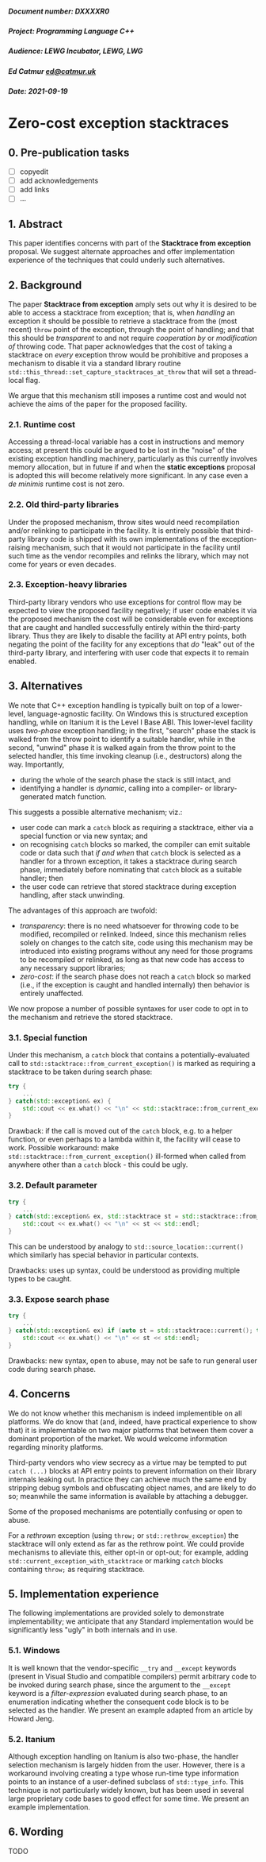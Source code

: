 ##### Document number: DXXXXR0
##### Project: Programming Language C++
##### Audience: LEWG Incubator, LEWG, LWG
##### Ed Catmur <ed@catmur.uk>
##### Date: 2021-09-19

# Zero-cost exception stacktraces

## 0. Pre-publication tasks

* [ ] copyedit
* [ ] add acknowledgements
* [ ] add links
* [ ] ...

## 1. Abstract

This paper identifies concerns with part of the **Stacktrace from exception** proposal.  We suggest alternate approaches and offer implementation experience of the
techniques that could underly such alternatives.

## 2. Background

The paper **Stacktrace from exception** amply sets out why it is desired to be able to access a stacktrace from exception; that is, when *handling* an exception it should be
possible to retrieve a stacktrace from the (most recent) `throw` point of the exception, through the point of handling; and that this should be *transparent* to and not require
*cooperation by* or *modification of* throwing code.  That paper acknowledges that the cost of taking a stacktrace on *every* exception throw would be prohibitive and proposes a
mechanism to disable it via a standard library routine `std::this_thread::set_capture_stacktraces_at_throw` that will set a thread-local flag.

We argue that this mechanism still imposes a runtime cost and would not achieve the aims of the paper for the proposed facility.

### 2.1. Runtime cost

Accessing a thread-local variable has a cost in instructions and memory access; at present this could be argued to be lost in the "noise" of the existing exception handling
machinery, particularly as this currently involves memory allocation, but in future if and when the **static exceptions** proposal is adopted this will become relatively more
significant.  In any case even a *de minimis* runtime cost is not zero.

### 2.2. Old third-party libraries

Under the proposed mechanism, throw sites would need recompilation and/or relinking to participate in the facility.  It is entirely possible that third-party library code is
shipped with its own implementations of the exception-raising mechanism, such that it would not participate in the facility until such time as the vendor recompiles and relinks
the library, which may not come for years or even decades.

### 2.3. Exception-heavy libraries

Third-party library vendors who use exceptions for control flow may be expected to view the proposed facility negatively; if user code enables it via the proposed mechanism the
cost will be considerable even for exceptions that are caught and handled successfully entirely within the third-party library.  Thus they are likely to disable the facility at
API entry points, both negating the point of the facility for any exceptions that *do* "leak" out of the third-party library, and interfering with user code that expects it to
remain enabled.

## 3. Alternatives

We note that C++ exception handling is typically built on top of a lower-level, language-agnostic facility.  On Windows this is structured exception handling, while on Itanium
it is the Level I Base ABI.  This lower-level facility uses *two-phase* exception handling; in the first, "search" phase the stack is walked from the throw point to identify
a suitable handler, while in the second, "unwind" phase it is walked again from the throw point to the selected handler, this time invoking cleanup (i.e., destructors) along
the way. Importantly,

* during the whole of the search phase the stack is still intact, and
* identifying a handler is *dynamic*, calling into a compiler- or library-generated match function.

This suggests a possible alternative mechanism; viz.:

* user code can mark a `catch` block as requiring a stacktrace, either via a special function or via new syntax; and
* on recognising `catch` blocks so marked, the compiler can emit suitable code or data such that *if and when* that `catch` block is selected as a handler for a thrown
  exception, it takes a stacktrace during search phase, immediately before nominating that `catch` block as a suitable handler; then
* the user code can retrieve that stored stacktrace during exception handling, after stack unwinding.

The advantages of this approach are twofold:

* *transparency*: there is no need whatsoever for throwing code to be modified, recompiled or relinked.  Indeed, since this mechanism relies solely on changes to the catch
  site, code using this mechanism may be introduced into existing programs without any need for those programs to be recompiled or relinked, as long as that new code has access
  to any necessary support libraries;
* *zero-cost*: if the search phase does not reach a `catch` block so marked (i.e., if the exception is caught and handled internally) then behavior is entirely unaffected.

We now propose a number of possible syntaxes for user code to opt in to the mechanism and retrieve the stored stacktrace.

### 3.1. Special function

Under this mechanism, a `catch` block that contains a potentially-evaluated call to `std::stacktrace::from_current_exception()` is marked as requiring a stacktrace to be taken
during search phase:

```c++
try {
    ...
} catch(std::exception& ex) {
    std::cout << ex.what() << "\n" << std::stacktrace::from_current_exception() << std::endl;
}
```

Drawback: if the call is moved out of the `catch` block, e.g. to a helper function, or even perhaps to a lambda within it, the facility will cease to work.
Possible workaround: make `std::stacktrace::from_current_exception()` ill-formed when called from anywhere other than a `catch` block - this could be ugly.

### 3.2. Default parameter

```c++
try {
    ...
} catch(std::exception& ex, std::stacktrace st = std::stacktrace::from_current_exception()) {
    std::cout << ex.what() << "\n" << st << std::endl;
}
```

This can be understood by analogy to `std::source_location::current()` which similarly has special behavior in particular contexts.

Drawbacks: uses up syntax, could be understood as providing multiple types to be caught.

### 3.3. Expose search phase

```c++
try {
    ...
} catch(std::exception& ex) if (auto st = std::stacktrace::current(); true) {
    std::cout << ex.what() << "\n" << st << std::endl;
}
```

Drawbacks: new syntax, open to abuse, may not be safe to run general user code during search phase.

## 4. Concerns

We do not know whether this mechanism is indeed implementible on all platforms.  We do know that (and, indeed, have practical experience to show that) it is implementable on two
major platforms that between them cover a dominant proportion of the market.  We would welcome information regarding minority platforms.

Third-party vendors who view secrecy as a virtue may be tempted to put `catch (...)` blocks at API entry points to prevent information on their library internals leaking 
out.  In practice they can achieve much the same end by stripping debug symbols and obfuscating object names, and are likely to do so; meanwhile the same information is 
available by attaching a debugger.

Some of the proposed mechanisms are potentially confusing or open to abuse.

For a *rethrown* exception (using `throw;` or `std::rethrow_exception`) the stacktrace will only extend as far as the rethrow point.  We could provide mechanisms to alleviate
this, either opt-in or opt-out; for example, adding `std::current_exception_with_stacktrace` or marking `catch` blocks containing `throw;` as requiring stacktrace.

## 5. Implementation experience

The following implementations are provided solely to demonstrate implementability; we anticipate that any Standard implementation would be significantly less "ugly" in both
internals and in use.

### 5.1. Windows

It is well known that the vendor-specific `__try` and `__except` keywords (present in Visual Studio and compatible compilers) permit arbitrary code to be invoked during search 
phase, since the argument to the `__except` keyword is a *filter-expression* evaluated during search phase, to an enumeration indicating whether the consequent code block is to 
be selected as the handler.  We present an example adapted from an article by Howard Jeng.

### 5.2. Itanium

Although exception handling on Itanium is also two-phase, the handler selection mechanism is largely hidden from the user.  However, there is a workaround involving creating a
type whose run-time type information points to an instance of a user-defined subclass of `std::type_info`.  This technique is not particularly widely known, but has been used 
in several large proprietary code bases to good effect for some time.  We present an example implementation.

## 6. Wording

TODO
